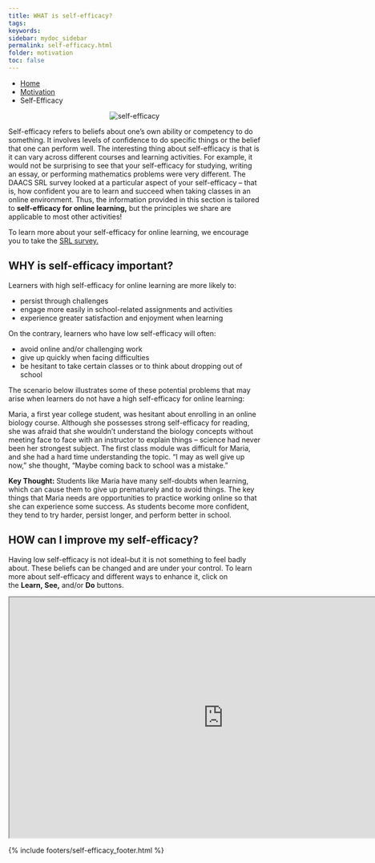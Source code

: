 ```yaml
---
title: WHAT is self-efficacy?
tags: 
keywords: 
sidebar: mydoc_sidebar
permalink: self-efficacy.html
folder: motivation
toc: false
---
```


<ul class="breadcrumb">
    <li><a href="index.html">Home</a></li>
    <li><a href="motivation.html">Motivation</a></li>
    <li class="active">Self-Efficacy</li>
</ul>

<center><img src='images/selfefficacyoverview.png' alt='self-efficacy' /></center>

Self-efficacy refers to beliefs about one’s own ability or competency to do something. It involves levels of confidence to do specific things or the belief that one can perform well. The interesting thing about self-efficacy is that is it can vary across different courses and learning activities. For example, it would not be surprising to see that your self-efficacy for studying, writing an essay, or performing mathematics problems were very different. The DAACS SRL survey looked at a particular aspect of your self-efficacy – that is, how confident you are to learn and succeed when taking classes in an online environment. Thus, the information provided in this section is tailored to **self-efficacy for online learning,** but the principles we share are applicable to most other activities! 

To learn more about your self-efficacy for online learning, we encourage you to take the <a href="https://demo.daacs.net/">SRL survey.</a>

## WHY is self-efficacy important?

Learners with high self-efficacy for online learning are more likely to:
- persist through challenges
- engage more easily in school-related assignments and activities
- experience greater satisfaction and enjoyment when learning

On the contrary, learners who have low self-efficacy will often:
- avoid online and/or challenging work
- give up quickly when facing difficulties
- be hesitant to take certain classes or to think about dropping out of school 

The scenario below illustrates some of these potential problems that may arise when learners do not have a high self-efficacy for online learning: 

<div markdown="span" class="alert alert-danger" role="alert"><i class="fa fa-exclamation-circle"></i>
Maria, a first year college student, was hesitant about enrolling in an online biology course. Although she possesses strong self-efficacy for reading, she was afraid that she wouldn’t understand the biology concepts without meeting face to face with an instructor to explain things – science had never been her strongest subject. The first class module was difficult for Maria, and she had a hard time understanding the topic. “I may as well give up now,” she thought, “Maybe coming back to school was a mistake.”
</div>

**Key Thought:** Students like Maria have many self-doubts when learning, which can cause them to give up prematurely and to avoid things. The key things that Maria needs are opportunities to practice working online so that she can experience some success. As students become more confident, they tend to try harder, persist longer, and perform better in school.

## HOW can I improve my self-efficacy?

Having low self-efficacy is not ideal–but it is not something to feel badly about. These beliefs can be changed and are under your control. To learn more about self-efficacy and different ways to enhance it, click on the **Learn, See,** and/or **Do** buttons. 

<div class="embed-responsive embed-responsive-16by9"><iframe width="853" height="480" src="https://player.vimeo.com/video/207329812"></iframe></div>



{% include footers/self-efficacy_footer.html %}

